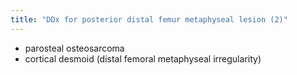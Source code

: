 ```yaml
---
title: "DDx for posterior distal femur metaphyseal lesion (2)"
---
```

- parosteal osteosarcoma
- cortical desmoid (distal femoral metaphyseal irregularity)

